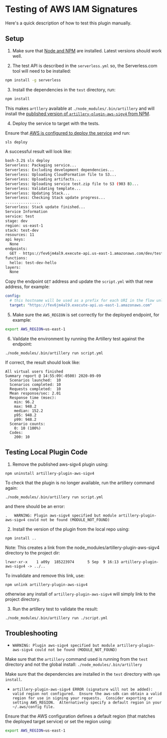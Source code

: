 # Testing of AWS IAM Signatures

Here's a quick description of how to test this plugin manually.

## Setup

1. Make sure that [Node and NPM](https://nodejs.org/en/download/) are installed. Latest versions should work well.

2. The test API is described in the `serverless.yml` so, the Serverless.com tool will need to be installed:

```bash
npm install -g serverless
```

3. Install the dependencies in the `test` directory, run:

```bash
npm install
```

This makes `artllery` available at `./node_modules/.bin/artillery` 
and will install the [published version of `artillery-plugin-aws-sigv4`
from NPM](https://www.npmjs.com/package/artillery-plugin-aws-sigv4).

4. Deploy the service to target with the tests.

Ensure that [AWS is configured to deploy the service](https://www.serverless.com/framework/docs/providers/aws/cli-reference/config-credentials/) and run:
```bash
sls deploy
```

A successful result will look like:
```bash
bash-3.2$ sls deploy
Serverless: Packaging service...
Serverless: Excluding development dependencies...
Serverless: Uploading CloudFormation file to S3...
Serverless: Uploading artifacts...
Serverless: Uploading service test.zip file to S3 (903 B)...
Serverless: Validating template...
Serverless: Updating Stack...
Serverless: Checking Stack update progress...
................
Serverless: Stack update finished...
Service Information
service: test
stage: dev
region: us-east-1
stack: test-dev
resources: 11
api keys:
  None
endpoints:
  GET - https://fev6jm4al9.execute-api.us-east-1.amazonaws.com/dev/testing
functions:
  hello: test-dev-hello
layers:
  None
```

Copy the endpoint `GET` address and update the `script.yml` with that new address, for example:

```yaml
config:
  # this hostname will be used as a prefix for each URI in the flow unless a complete URI is specified
  target: "https://fev6jm4al9.execute-api.us-east-1.amazonaws.com"
```

5. Make sure the `AWS_REGION` is set correctly for the deployed endpoint, for example:

```bash
export AWS_REGION=us-east-1
```

6. Vaildate the environment by running the Artillery test against the endpoint:
```
./node_modules/.bin/artillery run script.yml
```

If correct, the result should look like:
```
All virtual users finished
Summary report @ 14:55:09(-0500) 2020-09-09
  Scenarios launched:  10
  Scenarios completed: 10
  Requests completed:  10
  Mean response/sec: 2.01
  Response time (msec):
    min: 96.2
    max: 948.2
    median: 152.2
    p95: 948.2
    p99: 948.2
  Scenario counts:
    0: 10 (100%)
  Codes:
    200: 10
```

## Testing Local Plugin Code

1. Remove the published aws-sigv4 plugin using:

```
npm uninstall artillery-plugin-aws-sigv4
```

To check that the plugin is no longer available, run the artillery command again:
```
./node_modules/.bin/artillery run script.yml 
```

 and there should be an error:
```
.   WARNING: Plugin aws-sigv4 specified but module artillery-plugin-aws-sigv4 could not be found (MODULE_NOT_FOUND)
```

2. Install the version of the plugin from the local repo using:

```
npm install ..
```

Note: This creates a link from the node_modules/artillery-plugin-aws-sigv4 directory to the project dir:

```
lrwxr-xr-x    1 a09y  185223974      5 Sep  9 16:13 artillery-plugin-aws-sigv4 -> ../..
```

To invalidate and remove this link, use:

```
npm unlink artillery-plugin-aws-sigv4
```

otherwise any install of `artillery-plugin-aws-sigv4` will simply link to the project directory.

3. Run the artillery test to validate the result:

```
./node_modules/.bin/artillery run ./script.yml
```

## Troubleshooting

* `WARNING: Plugin aws-sigv4 specified but module artillery-plugin-aws-sigv4 could not be found (MODULE_NOT_FOUND)`

Make sure that the `artillery` command used is running from the `test` directory and not the global install: `./node_modules/.bin/artillery`

Make sure that the dependencies are installed in the `test` directory with `npm install`.

* `artillery-plugin-aws-sigv4 ERROR (signature will not be added): valid region not configured.  Ensure the aws-sdk can obtain a valid region for use in signing your requests.  Consider exporting or setting AWS_REGION.  Alternatively specify a default region in your ~/.aws/config file.`

Ensure that the AWS configuration defines a default region (that matches the deployed target service) or set the region using:

```bash
export AWS_REGION=us-east-1
```
